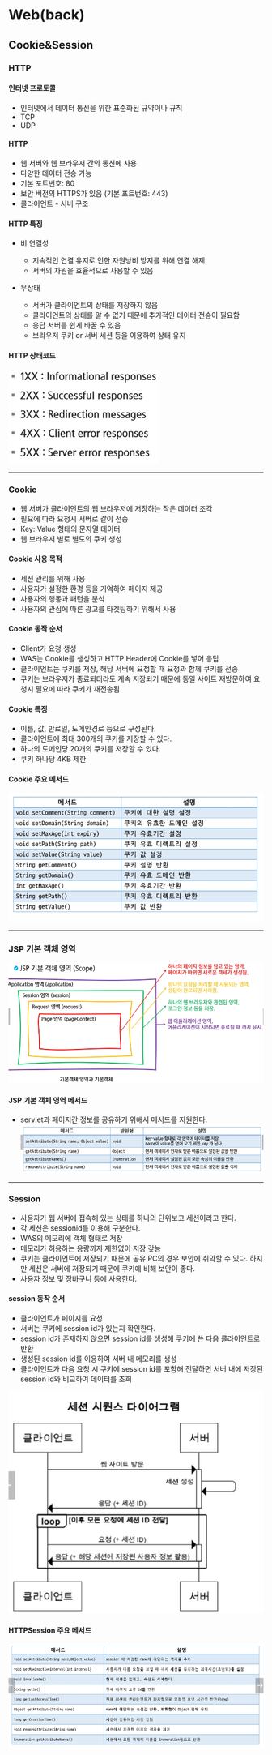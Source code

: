 # Web(back)
## Cookie&Session

### HTTP
#### 인터넷 프로토콜
- 인터넷에서 데이터 통신을 위한 표준화된 규약이나 규칙
- TCP
- UDP

#### HTTP
- 웹 서버와 웹 브라우저 간의 통신에 사용
- 다양한 데이터 전송 가능
- 기본 포트번호: 80
- 보안 버전의 HTTPS가 있음 (기본 포트번호: 443)
- 클라이언트 - 서버 구조

#### HTTP 특징
- 비 연결성
    - 지속적인 연결 유지로 인한 자원낭비 방지를 위해 연결 해제
    - 서버의 자원을 효율적으로 사용할 수 있음

- 무상태
    - 서버가 클라이언트의 상태를 저장하지 않음
    - 클라이언트의 상태를 알 수 없기 때문에 추가적인 데이터 전송이 필요함
    - 응답 서버를 쉽게 바꿀 수 있음
    - 브라우저 쿠키 or 서버 세션 등을 이용하여 상태 유지

#### HTTP 상태코드
![HTTP 상태코드](image.png)

---

### Cookie
- 웹 서버가 클라이언트의 웹 브라우저에 저장하는 작은 데이터 조각
- 필요에 따라 요청시 서버로 같이 전송
- Key: Value 형태의 문자열 데이터
- 웹 브라우저 별로 별도의 쿠키 생성

#### Cookie 사용 목적
- 세션 관리를 위해 사용
- 사용자가 설정한 환경 등을 기억하여 페이지 제공
- 사용자의 행동과 패턴을 분석
- 사용자의 관심에 따른 광고를 타겟팅하기 위해서 사용

#### Cookie 동작 순서
- Client가 요청 생성
- WAS는 Cookie를 생성하고 HTTP Header에 Cookie를 넣어 응답
- 클라이언트는 쿠키를 저장, 해당 서버에 요청할 때 요청과 함께 쿠키를 전송
- 쿠키는 브라우저가 종료되더라도 계속 저장되기 때문에 동일 사이트 재방문하여 요청시 필요에 따라 쿠키가 재전송됨

#### Cookie 특징
- 이름, 값, 만료일, 도메인경로 등으로 구성된다.
- 클라이언트에 최대 300개의 쿠키를 저장할 수 있다.
- 하나의 도메인당 20개의 쿠키를 저장할 수 있다.
- 쿠키 하나당 4KB 제한

#### Cookie 주요 메서드
![Cookie 주요 메서드](image-1.png)

---

### JSP 기본 객체 영역
![JSP 기본 객체 영역](image-2.png)

#### JSP 기본 객체 영역 메서드
- servlet과 페이지간 정보를 공유하기 위해서 메서드를 지원한다.
![alt text](image-3.png)

---

### Session
- 사용자가 웹 서버에 접속해 있는 상태를 하나의 단위보고 세션이라고 한다.
- 각 세션은 sessionid를 이용해 구분한다.
- WAS의 메모리에 객체 형태로 저장
- 메모리가 허용하는 용량까지 제한없이 저장 갖능
- 쿠키는 클라이언트에 저장되기 때문에 공유 PC의 경우 보안에 취약할 수 있다. 하지만 세션은 서버에 저장되기 때문에 쿠키에 비해 보안이 좋다.
- 사용자 정보 및 장바구니 등에 사용한다.

#### session 동작 순서
- 클라이언트가 페이지를 요청
- 서버는 쿠키에 session id가 있는지 확인한다.
- session id가 존재하지 않으면 session id를 생성해 쿠키에 쓴 다음 클라이언트로 반환
- 생성된 session id를 이용하여 서버 내 메모리를 생성
- 클라이언트가 다음 요청 시 쿠키에 session id를 포함해 전달하면 서버 내에 저장된 session id와 비교하여 데이터를 조회

![alt text](image-4.png)

#### HTTPSession 주요 메서드
![alt text](image-5.png)